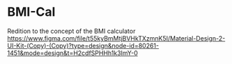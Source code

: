 # BMI-Cal
Redition to the concept of the BMI calculator
https://www.figma.com/file/t55kyBmMtjBVHkTXzmnK5I/Material-Design-2-UI-Kit-(Copy)-(Copy)?type=design&node-id=80261-1451&mode=design&t=H2cdfSPHHh1k3ImY-0
